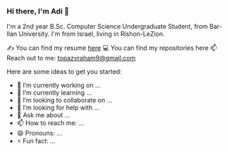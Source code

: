 ### Hi there, I'm Adi 👋

I'm a 2nd year B.Sc. Computer Science Undergraduate Student, from Bar-Ilan University.
I'm from Israel, living in Rishon-LeZion.

✍ You can find my resume [here]()
💻 You can find my repositories here
📫 Reach out to me: topazvraham9@gmail.com

Here are some ideas to get you started:

- 🔭 I’m currently working on ...
- 🌱 I’m currently learning ...
- 👯 I’m looking to collaborate on ...
- 🤔 I’m looking for help with ...
- 💬 Ask me about ...
- 📫 How to reach me: ...
- 😄 Pronouns: ...
- ⚡ Fun fact: ...
